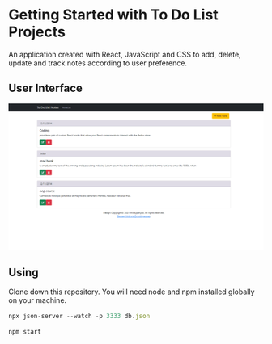 # Getting Started with To Do List Projects

An application created with React, JavaScript and CSS to add, delete, update and track notes according to user preference.

## User Interface

![image](public/animation.gif)   


## Using

Clone down this repository. You will need node and npm installed globally on your machine.

```js
npx json-server --watch -p 3333 db.json
```
```js
npm start
```

